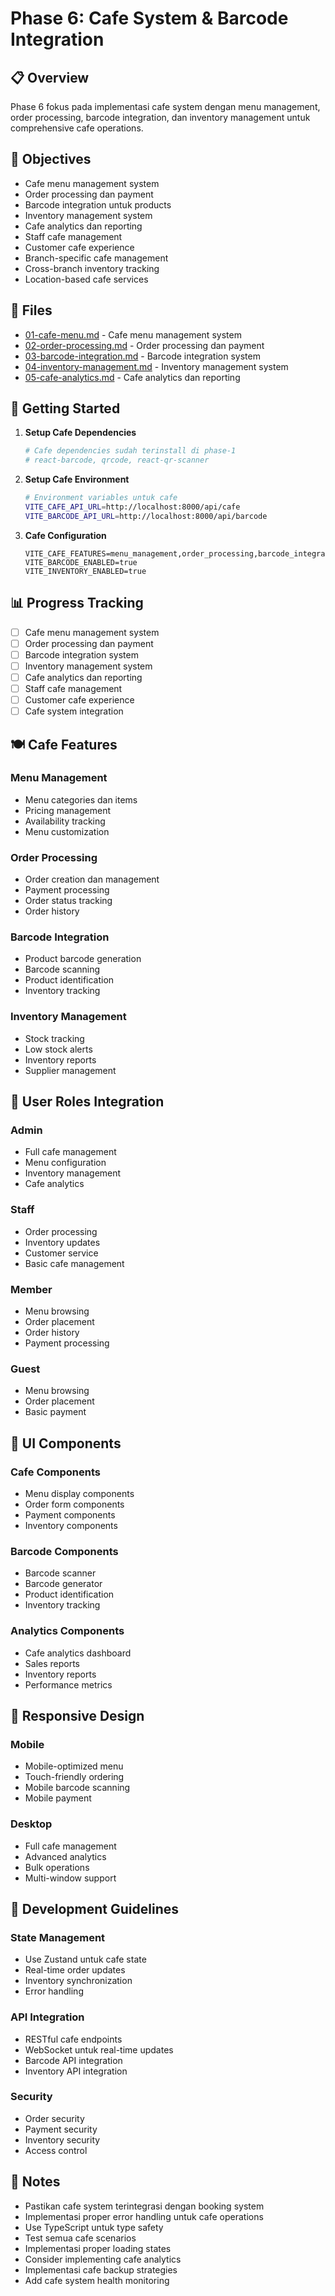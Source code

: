 # Phase 6: Cafe System & Barcode Integration

## 📋 Overview

Phase 6 fokus pada implementasi cafe system dengan menu management, order processing, barcode integration, dan inventory management untuk comprehensive cafe operations.

## 🎯 Objectives

- Cafe menu management system
- Order processing dan payment
- Barcode integration untuk products
- Inventory management system
- Cafe analytics dan reporting
- Staff cafe management
- Customer cafe experience
- Branch-specific cafe management
- Cross-branch inventory tracking
- Location-based cafe services

## 📁 Files

- [01-cafe-menu.md](01-cafe-menu.md) - Cafe menu management system
- [02-order-processing.md](02-order-processing.md) - Order processing dan payment
- [03-barcode-integration.md](03-barcode-integration.md) - Barcode integration system
- [04-inventory-management.md](04-inventory-management.md) - Inventory management system
- [05-cafe-analytics.md](05-cafe-analytics.md) - Cafe analytics dan reporting

## 🚀 Getting Started

1. **Setup Cafe Dependencies**

   ```bash
   # Cafe dependencies sudah terinstall di phase-1
   # react-barcode, qrcode, react-qr-scanner
   ```

2. **Setup Cafe Environment**

   ```bash
   # Environment variables untuk cafe
   VITE_CAFE_API_URL=http://localhost:8000/api/cafe
   VITE_BARCODE_API_URL=http://localhost:8000/api/barcode
   ```

3. **Cafe Configuration**
   ```env
   VITE_CAFE_FEATURES=menu_management,order_processing,barcode_integration,inventory_management
   VITE_BARCODE_ENABLED=true
   VITE_INVENTORY_ENABLED=true
   ```

## 📊 Progress Tracking

- [ ] Cafe menu management system
- [ ] Order processing dan payment
- [ ] Barcode integration system
- [ ] Inventory management system
- [ ] Cafe analytics dan reporting
- [ ] Staff cafe management
- [ ] Customer cafe experience
- [ ] Cafe system integration

## 🍽️ Cafe Features

### Menu Management

- Menu categories dan items
- Pricing management
- Availability tracking
- Menu customization

### Order Processing

- Order creation dan management
- Payment processing
- Order status tracking
- Order history

### Barcode Integration

- Product barcode generation
- Barcode scanning
- Product identification
- Inventory tracking

### Inventory Management

- Stock tracking
- Low stock alerts
- Inventory reports
- Supplier management

## 👥 User Roles Integration

### Admin

- Full cafe management
- Menu configuration
- Inventory management
- Cafe analytics

### Staff

- Order processing
- Inventory updates
- Customer service
- Basic cafe management

### Member

- Menu browsing
- Order placement
- Order history
- Payment processing

### Guest

- Menu browsing
- Order placement
- Basic payment

## 🎨 UI Components

### Cafe Components

- Menu display components
- Order form components
- Payment components
- Inventory components

### Barcode Components

- Barcode scanner
- Barcode generator
- Product identification
- Inventory tracking

### Analytics Components

- Cafe analytics dashboard
- Sales reports
- Inventory reports
- Performance metrics

## 📱 Responsive Design

### Mobile

- Mobile-optimized menu
- Touch-friendly ordering
- Mobile barcode scanning
- Mobile payment

### Desktop

- Full cafe management
- Advanced analytics
- Bulk operations
- Multi-window support

## 🔧 Development Guidelines

### State Management

- Use Zustand untuk cafe state
- Real-time order updates
- Inventory synchronization
- Error handling

### API Integration

- RESTful cafe endpoints
- WebSocket untuk real-time updates
- Barcode API integration
- Inventory API integration

### Security

- Order security
- Payment security
- Inventory security
- Access control

## 📝 Notes

- Pastikan cafe system terintegrasi dengan booking system
- Implementasi proper error handling untuk cafe operations
- Use TypeScript untuk type safety
- Test semua cafe scenarios
- Implementasi proper loading states
- Consider implementing cafe analytics
- Implementasi cafe backup strategies
- Add cafe system health monitoring
